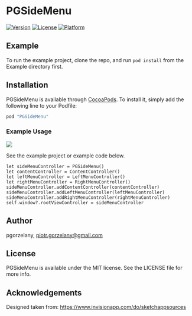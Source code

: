 # PGSideMenu

[![Version](https://img.shields.io/cocoapods/v/PGSideMenu.svg?style=flat)](http://cocoapods.org/pods/PGSideMenu)
[![License](https://img.shields.io/cocoapods/l/PGSideMenu.svg?style=flat)](http://cocoapods.org/pods/PGSideMenu)
[![Platform](https://img.shields.io/cocoapods/p/PGSideMenu.svg?style=flat)](http://cocoapods.org/pods/PGSideMenu)

## Example

To run the example project, clone the repo, and run `pod install` from the Example directory first.

## Installation

PGSideMenu is available through [CocoaPods](http://cocoapods.org). To install
it, simply add the following line to your Podfile:

```ruby
pod "PGSideMenu"
```

### Example Usage

![](https://media.giphy.com/media/3oEjHKxRGsC1BeBplK/giphy.gif)

See the example project or example code below.

```
let sideMenuController = PGSideMenu()
let contentController = ContentController()
let leftMenuController = LeftMenuController()
let rightMenuController = RightMenuController()
sideMenuController.addContentController(contentController)
sideMenuController.addLeftMenuController(leftMenuController)
sideMenuController.addRightMenuController(rightMenuController)
self.window?.rootViewController = sideMenuController
```

## Author

pgorzelany, piotr.gorzelany@gmail.com

## License

PGSideMenu is available under the MIT license. See the LICENSE file for more info.

## Acknowledgements

Designed taken from: https://www.invisionapp.com/do/sketchappsources
